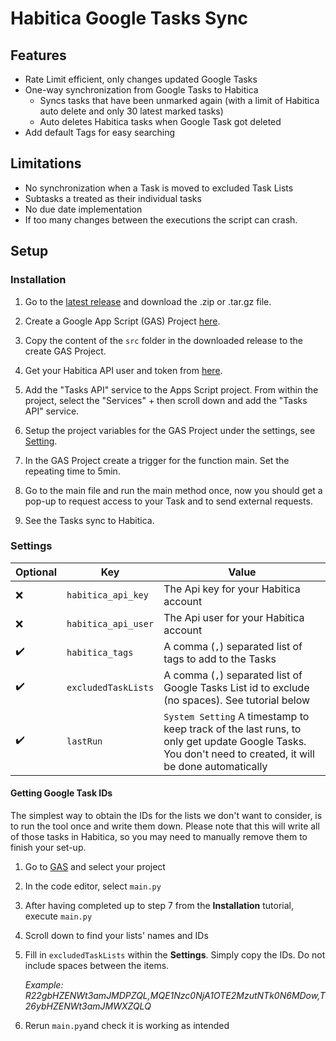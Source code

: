 # Habitica Google Tasks Sync

## Features
- Rate Limit efficient, only changes updated Google Tasks
- One-way synchronization from Google Tasks to Habitica
    - Syncs tasks that have been unmarked again (with a limit of Habitica auto delete and only 30 latest marked tasks)
    - Auto deletes Habitica tasks when Google Task got deleted
- Add default Tags for easy searching

## Limitations
- No synchronization when a Task is moved to excluded Task Lists
- Subtasks a treated as their individual tasks
- No due date implementation
- If too many changes between the executions the script can crash.

## Setup
### Installation
1. Go to the [latest release](./releases/latest) and download the .zip or .tar.gz file.
2. Create a Google App Script (GAS) Project [here](https://script.google.com).
3. Copy the content of the `src` folder in the downloaded release to the create GAS Project.
4. Get your Habitica API user and token from [here](https://habitica.com/user/settings/api).
5. Add the "Tasks API" service to the Apps Script project.
        From within the project, select the "Services" + then scroll down and add the "Tasks API" service.

7. Setup the project variables for the GAS Project under the settings, see [Setting](#settings).
8. In the GAS Project create a trigger for the function main. Set the repeating time to 5min.
9. Go to the main file and run the main method once, now you should get a pop-up to request access to your Task and to send external requests.
10. See the Tasks sync to Habitica.


### Settings
| Optional | Key | Value |
| --- | --- | --- |
| :x: | `habitica_api_key` | The Api key for your Habitica account |
| :x: | `habitica_api_user` | The Api user for your Habitica account |
| :heavy_check_mark: | `habitica_tags` | A comma (`,`) separated list of tags to add to the Tasks |
| :heavy_check_mark: | `excludedTaskLists` | A comma (`,`) separated list of Google Tasks List id to exclude (no spaces). See tutorial below |
| :heavy_check_mark: | `lastRun` | `System Setting` A timestamp to keep track of the last runs, to only get update Google Tasks. You don't need to created, it will be done automatically |



#### Getting Google Task IDs
The simplest way to obtain the IDs for the lists we don't want to consider, is to run the tool once and write them down. Please note that this will write all of those tasks in Habitica, so you may need to manually remove them to finish your set-up.

1. Go to [GAS](https://script.google.com/home) and select your project
2. In the code editor, select `main.py`
3. After having completed up to step 7 from the **Installation** tutorial, execute `main.py`
4. Scroll down to find your lists' names and IDs
5. Fill in `excludedTaskLists` within the **Settings**. Simply copy the IDs. Do not include spaces between the items.
   
    *Example: R22gbHZENWt3amJMDPZQL,MQE1Nzc0NjA1OTE2MzutNTk0N6MDow,T26ybHZENWt3amJMWXZQLQ*
7. Rerun `main.py`and check it is working as intended
